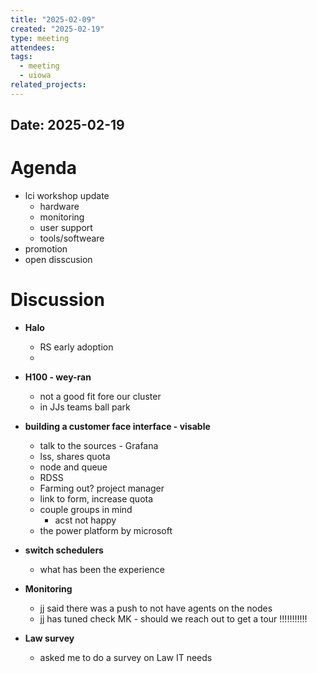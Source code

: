 ```yaml
---
title: "2025-02-09"
created: "2025-02-19"
type: meeting
attendees: 
tags:
  - meeting
  - uiowa
related_projects:
---
```

## Date: 2025-02-19
# Agenda
- lci workshop update
	- hardware
	- monitoring
	- user support
	- tools/softweare
- promotion
- open disscusion
# Discussion
- **Halo**
	- RS early adoption
	- 

- **H100 - wey-ran** 
    - not a good fit fore our cluster
    - in JJs teams ball park

- **building a customer face interface - visable**
    - talk to the sources - Grafana
    - lss, shares quota
    - node and queue
    - RDSS
    - Farming out? project manager
    - link to form, increase quota
    - couple groups in mind
        - acst not happy
    - the power platform by microsoft

 - **switch schedulers**
     - what has been the experience

- **Monitoring**
    - jj said there was a push to not have agents on the nodes
    - jj has tuned check MK - should we reach out to get a tour !!!!!!!!!!!

- **Law survey**
	- asked me to do a survey on Law IT needs